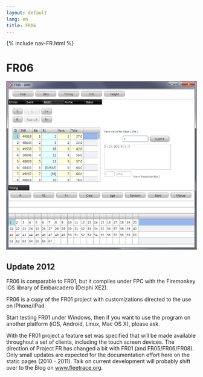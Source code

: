 ```yaml
---
layout: default
lang: en
title: FR06
---
```


{% include nav-FR.html %}

# FR06

![FR06 screenshot](../images/FR06.png)

## Update 2012

FR06 is comparable to FR01, but it compiles under FPC with the Firemonkey iOS library of Embarcadero (Delphi XE2).

FR06 is a copy of the FR01 project with customizations directed to the use on IPhone/IPad.

Start testing FR01 under Windows, then if you want to use the program on another platform (iOS, Android, Linux, Mac OS X), please ask.

With the FR01 project a feature set was specified that will be made available throughout a set of clients, 
including the touch screen devices. 
The direction of Project FR has changed a bit with FR01 (and FR05/FR06/FR08). 
Only small updates are expected for the documentation effort here on the static pages (2010 - 2011). 
Talk on current development will probably shift over to the Blog on www.fleetrace.org. 
